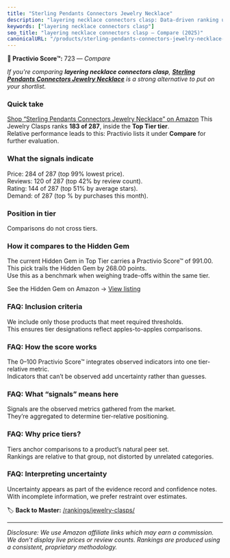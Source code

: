 ```yaml
---
title: "Sterling Pendants Connectors Jewelry Necklace"
description: "layering necklace connectors clasp: Data-driven ranking using the Practivio Score™. Positioned by quality, value, demand, findability, momentum."
keywords: ["layering necklace connectors clasp"]
seo_title: "layering necklace connectors clasp — Compare (2025)"
canonicalURL: "/products/sterling-pendants-connectors-jewelry-necklace-B0BVQJZ5W9/"
---
```


**🛒 Practivio Score™:** 723 — _Compare_


*If you're comparing **layering necklace connectors clasp**, **[Sterling Pendants Connectors Jewelry Necklace](https://www.amazon.com/dp/B0BVQJZ5W9?tag=practivio-20)** is a strong alternative to put on your shortlist.*
### Quick take
[Shop “Sterling Pendants Connectors Jewelry Necklace” on Amazon](https://www.amazon.com/dp/B0BVQJZ5W9?tag=practivio-20)
This Jewelry Clasps ranks **183 of 287**, inside the **Top Tier tier**.  
Relative performance leads to this: Practivio lists it under **Compare** for further evaluation.

### What the signals indicate
Price: 284 of 287 (top 99% lowest price).  
Reviews: 120 of 287 (top 42% by review count).  
Rating: 144 of 287 (top 51% by average stars).  
Demand:  of 287 (top % by purchases this month).

### Position in tier
Comparisons do not cross tiers.

### How it compares to the Hidden Gem
The current Hidden Gem in Top Tier carries a Practivio Score™ of 991.00.  
This pick trails the Hidden Gem by 268.00 points.  
Use this as a benchmark when weighing trade-offs within the same tier.  

See the Hidden Gem on Amazon → [View listing](https://www.amazon.com/dp/B07GSR72TJ?tag=practivio-20)

### FAQ: Inclusion criteria
We include only those products that meet required thresholds.  
This ensures tier designations reflect apples-to-apples comparisons.

### FAQ: How the score works
The 0–100 Practivio Score™ integrates observed indicators into one tier-relative metric.  
Indicators that can’t be observed add uncertainty rather than guesses.

### FAQ: What “signals” means here
Signals are the observed metrics gathered from the market.  
They’re aggregated to determine tier-relative positioning.

### FAQ: Why price tiers?
Tiers anchor comparisons to a product’s natural peer set.  
Rankings are relative to that group, not distorted by unrelated categories.

### FAQ: Interpreting uncertainty
Uncertainty appears as part of the evidence record and confidence notes.  
With incomplete information, we prefer restraint over estimates.

<!-- Missing template for Compare/CompareWithinPriceClass -->


🏷️ **Back to Master:** [/rankings/jewelry-clasps/](/rankings/jewelry-clasps/)

---
_Disclosure: We use Amazon affiliate links which may earn a commission. We don’t display live prices or review counts. Rankings are produced using a consistent, proprietary methodology._
